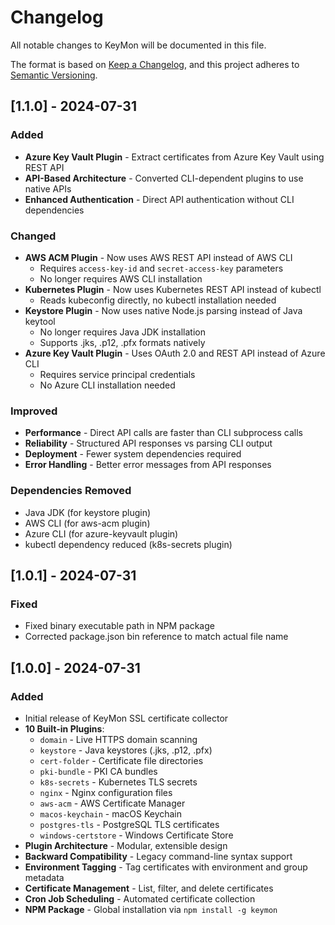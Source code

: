 # Changelog

All notable changes to KeyMon will be documented in this file.

The format is based on [Keep a Changelog](https://keepachangelog.com/en/1.0.0/),
and this project adheres to [Semantic Versioning](https://semver.org/spec/v2.0.0.html).

## [1.1.0] - 2024-07-31

### Added
- **Azure Key Vault Plugin** - Extract certificates from Azure Key Vault using REST API
- **API-Based Architecture** - Converted CLI-dependent plugins to use native APIs
- **Enhanced Authentication** - Direct API authentication without CLI dependencies

### Changed
- **AWS ACM Plugin** - Now uses AWS REST API instead of AWS CLI
  - Requires `access-key-id` and `secret-access-key` parameters
  - No longer requires AWS CLI installation
- **Kubernetes Plugin** - Now uses Kubernetes REST API instead of kubectl
  - Reads kubeconfig directly, no kubectl installation needed
- **Keystore Plugin** - Now uses native Node.js parsing instead of Java keytool
  - No longer requires Java JDK installation
  - Supports .jks, .p12, .pfx formats natively
- **Azure Key Vault Plugin** - Uses OAuth 2.0 and REST API instead of Azure CLI
  - Requires service principal credentials
  - No Azure CLI installation needed

### Improved
- **Performance** - Direct API calls are faster than CLI subprocess calls
- **Reliability** - Structured API responses vs parsing CLI output
- **Deployment** - Fewer system dependencies required
- **Error Handling** - Better error messages from API responses

### Dependencies Removed
- Java JDK (for keystore plugin)
- AWS CLI (for aws-acm plugin) 
- Azure CLI (for azure-keyvault plugin)
- kubectl dependency reduced (k8s-secrets plugin)

## [1.0.1] - 2024-07-31

### Fixed
- Fixed binary executable path in NPM package
- Corrected package.json bin reference to match actual file name

## [1.0.0] - 2024-07-31

### Added
- Initial release of KeyMon SSL certificate collector
- **10 Built-in Plugins**:
  - `domain` - Live HTTPS domain scanning
  - `keystore` - Java keystores (.jks, .p12, .pfx)
  - `cert-folder` - Certificate file directories
  - `pki-bundle` - PKI CA bundles
  - `k8s-secrets` - Kubernetes TLS secrets
  - `nginx` - Nginx configuration files
  - `aws-acm` - AWS Certificate Manager
  - `macos-keychain` - macOS Keychain
  - `postgres-tls` - PostgreSQL TLS certificates
  - `windows-certstore` - Windows Certificate Store
- **Plugin Architecture** - Modular, extensible design
- **Backward Compatibility** - Legacy command-line syntax support
- **Environment Tagging** - Tag certificates with environment and group metadata
- **Certificate Management** - List, filter, and delete certificates
- **Cron Job Scheduling** - Automated certificate collection
- **NPM Package** - Global installation via `npm install -g keymon`